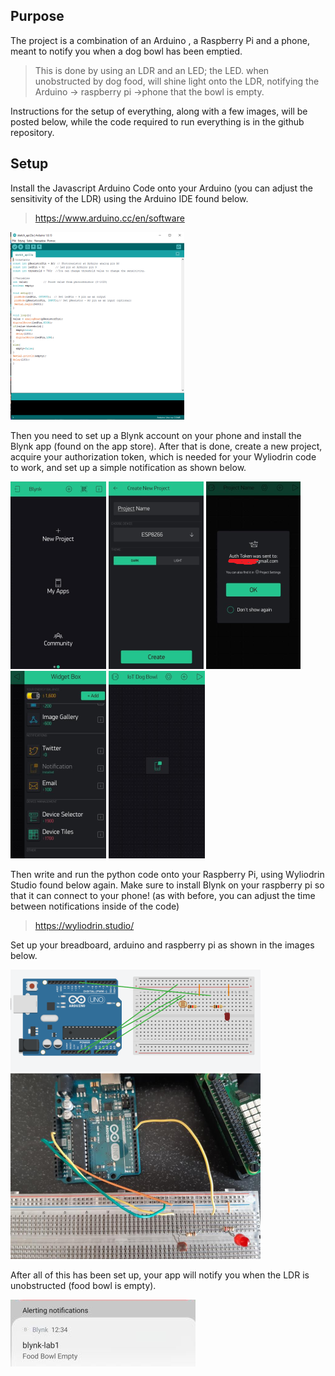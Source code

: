 ## **Purpose**
The project is a combination of an Arduino , a Raspberry Pi and a phone, meant to notify you when a dog bowl has been emptied. 
>This is done by using an LDR and an LED; the LED. when unobstructed by dog food, will shine light onto the LDR, notifying the Arduino -> raspberry pi ->phone that the bowl is empty.

 Instructions for the setup of everything, along with a few images, will be posted below, while the code required to run everything is in the github repository.
## **Setup**
Install the Javascript Arduino Code onto your Arduino (you can adjust the sensitivity of the LDR) using the Arduino IDE found below.
>https://www.arduino.cc/en/software

![plot](https://github.com/20094523/project2/blob/master/images/arduino.png "Arduino Code")


Then you need to set up a Blynk account on your phone and install the Blynk app (found on the app store). After that is done, create a new project, acquire your authorization token, which is needed for your Wyliodrin code to work, and set up a simple notification as shown below.

![plot](https://github.com/20094523/project2/blob/master/images/blynk1.png "blynk1")
![plot](https://github.com/20094523/project2/blob/master/images/blynk2.png "blynk2")
![plot](https://github.com/20094523/project2/blob/master/images/blynk5.png "blynk3")
![plot](https://github.com/20094523/project2/blob/master/images/blynk3.png "blynk4")
![plot](https://github.com/20094523/project2/blob/master/images/blynk4.png "blynk5")

Then write and run the python code onto your Raspberry Pi, using Wyliodrin Studio found below again. Make sure to install Blynk on your raspberry pi so that it can connect to your phone! (as with before, you can adjust the time between notifications inside of the code)
>   https://wyliodrin.studio/

Set up your breadboard, arduino and raspberry pi as shown in the images below.

![plot](https://github.com/20094523/project2/blob/master/images/breadboard1.png "Diagram")
![plot](https://github.com/20094523/project2/blob/master/images/breadboard2.png "Real Life Example")

After all of this has been set up, your app will notify you when the LDR is unobstructed (food bowl is empty).

![plot](https://github.com/20094523/project2/blob/master/images/final.png "Notification Working")
